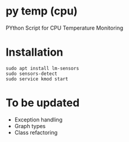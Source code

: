 # py temp (cpu)
PYthon Script for CPU Temperature Monitoring

# Installation

~~~
sudo apt install lm-sensors
sudo sensors-detect
sudo service kmod start
~~~

# To be updated
+ Exception handling
+ Graph types
+ Class refactoring